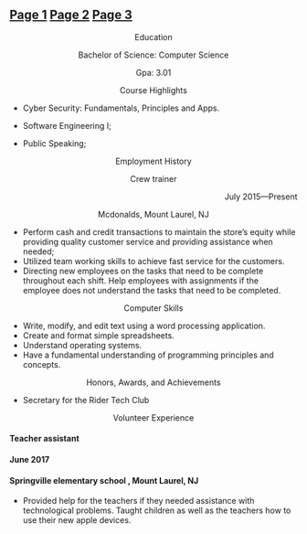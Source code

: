 ## <a href="https://zairesims.github.io/ZairesWebpage/" > Page 1</a> <a href="https://zairesims.github.io/ZairesWebpage2/" > Page 2</a> <a href="https://zairesims.github.io/ZairesWebpage3/" > Page 3</a>

<p align="center"> 
  Education
  
  <p align="center"> 
Bachelor of Science: Computer Science
    <p align="center">       
Gpa: 3.01 
    
<p align="center"> 
Course Highlights
  
* Cyber Security: Fundamentals, Principles and Apps.
  
* Software Engineering I; 

* Public Speaking;

<p align="center"> 
Employment History
    
<p align="center"> 
Crew trainer <p align="right">                                 July 2015—Present 
  
  
  <p align="center"> 
Mcdonalds, Mount Laurel, NJ
    
* Perform cash and credit transactions to maintain the store’s equity while providing quality customer service and providing assistance when needed;
* Utilized team working skills to achieve fast service for the customers.
* Directing new employees on the tasks that need to be complete throughout each shift. Help employees with assignments if the employee does not understand the tasks that need to be completed.
    
<p align="center"> 
Computer Skills
      
* Write, modify, and edit text using a word processing application.
* Create and format simple spreadsheets.
* Understand operating systems.
* Have a fundamental understanding of programming principles and concepts.
      
<p align="center"> 
Honors, Awards, and Achievements
        
* Secretary for the Rider Tech Club
  
<p align="center"> 
Volunteer Experience
  
#### Teacher assistant                                                                                                                               
#### June 2017
#### Springville elementary school , Mount Laurel, NJ
  
* Provided help for the teachers if they needed assistance with technological problems. 
Taught  children as well as the teachers how to use their new apple devices.
